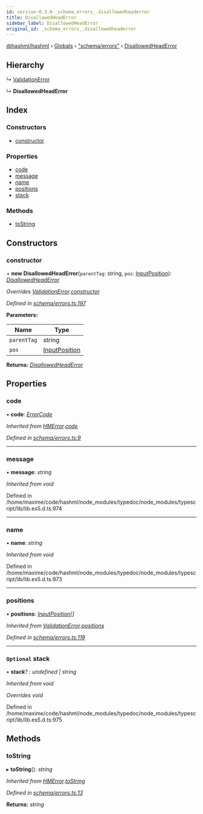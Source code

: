 ```yaml
---
id: version-0.3.0-_schema_errors_.disallowedheaderror
title: DisallowedHeadError
sidebar_label: DisallowedHeadError
original_id: _schema_errors_.disallowedheaderror
---
```


[@hashml/hashml](../index.md) › [Globals](../globals.md) › ["schema/errors"](../modules/_schema_errors_.md) › [DisallowedHeadError](_schema_errors_.disallowedheaderror.md)

## Hierarchy

  ↳ [ValidationError](_schema_errors_.validationerror.md)

  ↳ **DisallowedHeadError**

## Index

### Constructors

* [constructor](_schema_errors_.disallowedheaderror.md#constructor)

### Properties

* [code](_schema_errors_.disallowedheaderror.md#code)
* [message](_schema_errors_.disallowedheaderror.md#message)
* [name](_schema_errors_.disallowedheaderror.md#name)
* [positions](_schema_errors_.disallowedheaderror.md#positions)
* [stack](_schema_errors_.disallowedheaderror.md#optional-stack)

### Methods

* [toString](_schema_errors_.disallowedheaderror.md#tostring)

## Constructors

###  constructor

\+ **new DisallowedHeadError**(`parentTag`: string, `pos`: [InputPosition](../interfaces/_parser_inputposition_.inputposition.md)): *[DisallowedHeadError](_schema_errors_.disallowedheaderror.md)*

*Overrides [ValidationError](_schema_errors_.validationerror.md).[constructor](_schema_errors_.validationerror.md#constructor)*

*Defined in [schema/errors.ts:197](https://github.com/hashml/hashml/blob/6983021/src/schema/errors.ts#L197)*

**Parameters:**

Name | Type |
------ | ------ |
`parentTag` | string |
`pos` | [InputPosition](../interfaces/_parser_inputposition_.inputposition.md) |

**Returns:** *[DisallowedHeadError](_schema_errors_.disallowedheaderror.md)*

## Properties

###  code

• **code**: *[ErrorCode](../enums/_schema_errors_.errorcode.md)*

*Inherited from [HMError](_schema_errors_.hmerror.md).[code](_schema_errors_.hmerror.md#code)*

*Defined in [schema/errors.ts:9](https://github.com/hashml/hashml/blob/6983021/src/schema/errors.ts#L9)*

___

###  message

• **message**: *string*

*Inherited from void*

Defined in /home/maxime/code/hashml/node_modules/typedoc/node_modules/typescript/lib/lib.es5.d.ts:974

___

###  name

• **name**: *string*

*Inherited from void*

Defined in /home/maxime/code/hashml/node_modules/typedoc/node_modules/typescript/lib/lib.es5.d.ts:973

___

###  positions

• **positions**: *[InputPosition](../interfaces/_parser_inputposition_.inputposition.md)[]*

*Inherited from [ValidationError](_schema_errors_.validationerror.md).[positions](_schema_errors_.validationerror.md#positions)*

*Defined in [schema/errors.ts:119](https://github.com/hashml/hashml/blob/6983021/src/schema/errors.ts#L119)*

___

### `Optional` stack

• **stack**? : *undefined | string*

*Inherited from void*

*Overrides void*

Defined in /home/maxime/code/hashml/node_modules/typedoc/node_modules/typescript/lib/lib.es5.d.ts:975

## Methods

###  toString

▸ **toString**(): *string*

*Inherited from [HMError](_schema_errors_.hmerror.md).[toString](_schema_errors_.hmerror.md#tostring)*

*Defined in [schema/errors.ts:13](https://github.com/hashml/hashml/blob/6983021/src/schema/errors.ts#L13)*

**Returns:** *string*
